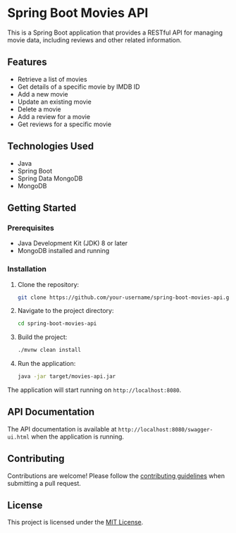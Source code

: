 # Spring Boot Movies API

This is a Spring Boot application that provides a RESTful API for managing movie data, including reviews and other related information.

## Features

- Retrieve a list of movies
- Get details of a specific movie by IMDB ID
- Add a new movie
- Update an existing movie
- Delete a movie
- Add a review for a movie
- Get reviews for a specific movie

## Technologies Used

- Java
- Spring Boot
- Spring Data MongoDB
- MongoDB

## Getting Started

### Prerequisites

- Java Development Kit (JDK) 8 or later
- MongoDB installed and running

### Installation

1. Clone the repository:

    ```sh
    git clone https://github.com/your-username/spring-boot-movies-api.git
    ```

2. Navigate to the project directory:

    ```sh
    cd spring-boot-movies-api
    ```

3. Build the project:

    ```sh
    ./mvnw clean install
    ```

4. Run the application:

    ```sh
    java -jar target/movies-api.jar
    ```

The application will start running on `http://localhost:8080`.

## API Documentation

The API documentation is available at `http://localhost:8080/swagger-ui.html` when the application is running.

## Contributing

Contributions are welcome! Please follow the [contributing guidelines](CONTRIBUTING.md) when submitting a pull request.

## License

This project is licensed under the [MIT License](LICENSE).
